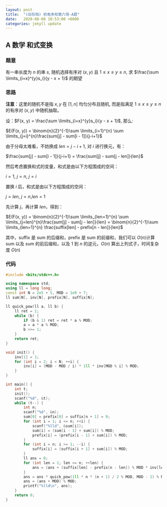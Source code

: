 ```yaml
---
layout: post
title:  "(旧存档) 杭电多校第六场-A题"
date:   2020-08-08 10:53:00 +0800
categories: jekyll update
---
```

## A 数学 和式变换

### 题意

有一串长度为 $n$ 的串 $s$, 随机选择有序对 $(x, y)$ 且 $1 \le x \le y \le n$, 求 $\frac{\sum \limits_{i=x}^{y}s_i}{y - x + 1}$ 的期望

### 思路

**注意**：这里的随机不是指 $x, y$ 在 $[1, n]$ 均匀分布且随机, 而是指满足 $1 \le x \le y \le n$ 的有序对 $(x, y)$ 中随机抽取。

设：$F(x, y) = \frac{\sum \limits_{i=x}^{y}s_i}{y - x + 1}$, 那么:

$E(F(x, y)) = \binom{n}{2}^{-1}\sum \limits_{i=1}^{n} \sum \limits_{j=i}^{n}\frac{sum[j] - sum[i - 1]}{j-i+1}$

由于分母太难看，不妨换成 $len = j - i + 1$, 对 $i$ 进行换元，有：

$\frac{sum[j] - sum[i - 1]}{j-i+1} = \frac{sum[j] - sum[j - len]}{len}$

然后考虑置换和式的变量，和式是由以下方程围成的空间：

$i = 1$, $j = n$, $j = i$

置换 $i$ 后，和式是由以下方程围成的空间：

$j = len$, $j = n$,$len = 1$

先计算 $j$，再计算 $len$，得到：

$E(F(x, y)) = \binom{n}{2}^{-1}\sum \limits_{len=1}^{n} \sum \limits_{j=len}^{n}\frac{sum[j] - sum[j - len]}{len} = \binom{n}{2}^{-1}\sum \limits_{len=1}^{n} \frac{suffix[len] - prefix[n - len]}{len}$

其中，suffix 是 sum 的后缀和，prefix 是 sum 的前缀和，我们可以 $O(n)$计算 sum 以及 sum 的前后缀和，以及 $1$ 到 $n$ 的逆元，$O(n)$ 算出上列式子，时间复杂度 $O(n)$

### 代码

```c++
#include <bits/stdc++.h>

using namespace std;
using ll = long long;
const int N = 2e5 + 5, MOD = 1e9 + 7;
ll sum[N], inv[N], prefix[N], suffix[N];

ll quick_pow(ll a, ll b) {
    ll ret = 1;
    while (b) {
        if (b & 1) ret = ret * a % MOD;
        a = a * a % MOD;
        b >>= 1;
    }
    return ret;
}

void init() {
    inv[1] = 1;
    for (int i = 2; i < N; ++i) {
        inv[i] = (MOD - MOD / i) * 1ll * inv[MOD % i] % MOD;
    }
}

int main() {
    int t;
    init();
    scanf("%d", &t);
    while (t--) {
        int n;
        scanf("%d", &n);
        sum[0] = prefix[0] = suffix[n + 1] = 0;
        for (int i = 1; i <= n; ++i) {
            scanf("%lld", &sum[i]);
            sum[i] = (sum[i - 1] + sum[i]) % MOD;
            prefix[i] = (prefix[i - 1] + sum[i]) % MOD;
        }
        for (int i = n; i >= 1; --i) {
            suffix[i] = (suffix[i + 1] + sum[i]) % MOD;
        }
        ll ans = 0;
        for (int len = 1; len <= n; ++len) {
            ans = (ans + (suffix[len] - prefix[n - len]) % MOD * inv[len]) % MOD;
        }
        ans = ans * quick_pow(1ll * n * (n + 1) / 2 % MOD, MOD - 2) % MOD;
        ans = (ans + MOD) % MOD;
        printf("%lld\n", ans);
    }
    return 0;
}
```
